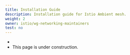 ```yaml
---
title: Installation Guide
description: Installation guide for Istio Ambient mesh.
weight: 2
owner: istio/wg-networking-maintainers
test: no
---
```

-
- This page is under construction.
